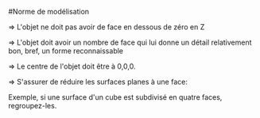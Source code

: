 #Norme de modélisation

⇒ L'objet ne doit pas avoir de face en dessous de zéro en Z

⇒ L'objet doit avoir un nombre de face qui lui donne un détail relativement bon, bref, un forme reconnaissable

⇒ Le centre de l'objet doit être à 0,0,0.

⇒ S'assurer de réduire les surfaces planes à une face:

Exemple, si une surface d'un cube est subdivisé en quatre faces, regroupez-les.